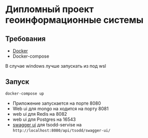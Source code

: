 # Дипломный проект геоинформационные системы

## Требования

- [Docker](https://www.docker.com/)
- Docker-compose

В случае windows лучше запускать из под wsl

## Запуск
```bash
docker-compose up
```

- Приложение запускается на порте 8080
- Web ui для mongo на ходится на порту 8081
- web ui для Redis на 8082
- web ui для Postgres на 16543
- [swagger ui](http://localhost:8080/api/tsodd/swagger-ui/) для tsodd-servise на `http://localhost:8080/api/tsodd/swagger-ui/`
